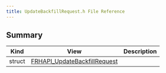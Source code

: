 ```yaml
---
title: UpdateBackfillRequest.h File Reference
---
```


## Summary
| Kind | View | Description |
|------|------|-------------|
|struct|[FRHAPI_UpdateBackfillRequest](/unreal-plugins/all/structfrhapi__updatebackfillrequest/#structFRHAPI__UpdateBackfillRequest)||

